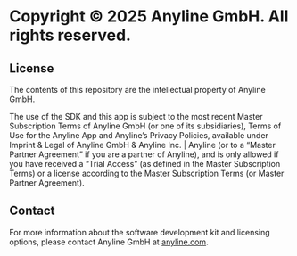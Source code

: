# Copyright © 2025 Anyline GmbH. All rights reserved.

## License

The contents of this repository are the intellectual property of Anyline GmbH.

The use of the SDK and this app is subject to the most recent Master Subscription Terms of Anyline GmbH (or one of its subsidiaries), Terms of Use for the Anyline App and Anyline’s Privacy Policies, available under Imprint & Legal of Anyline GmbH & Anyline Inc. | Anyline (or to a “Master Partner Agreement” if you are a partner of Anyline), and is only allowed if you have received a “Trial Access” (as defined in the Master Subscription Terms) or a license according to the Master Subscription Terms (or Master Partner Agreement).

## Contact

For more information about the software development kit and licensing options, please contact Anyline GmbH at [anyline.com](https://anyline.com).
